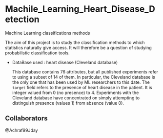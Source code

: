 # Machile_Learning_Heart_Disease_Detection
Machine Learning classifications methods

The aim of this project is to study the classification methods to which statistics naturally give access. It will therefore be a question of studying probabilistic classification tools.


- DataBase used : heart disease (Cleveland database)

    This database contains 76 attributes, but all published experiments refer to using a subset of 14 of them. In particular, the Cleveland database is the only one that has been used by ML researchers to this date.     The `target` field refers to the presence of heart disease in the patient. It is integer valued from 0 (no presence) to 4. Experiments with the Cleveland database have concentrated on simply attempting to distinguish presence (values 1) from absence (value 0). 

## Collaborators
@Achraf99Jday
